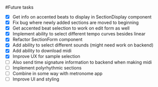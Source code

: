 #Future tasks

- [x] Get info on accented beats to display in SectionDisplay component
- [x] Fix bug where newly added sections are moved to beginning
- [x] Get accented beat selection to work on edit form as well
- [x] Implement ability to select different tempo curves besides linear
- [x] Refactor SectionForm component
- [x] Add ability to select different sounds (might need work on backend)
- [x] Add ability to download midi
- [x] Improve UX for sample selection
- [ ] Also send time signature information to backend when making midi
- [ ] Implement polyrhythmic sections
- [ ] Combine in some way with metronome app
- [ ] Improve UI and styling
